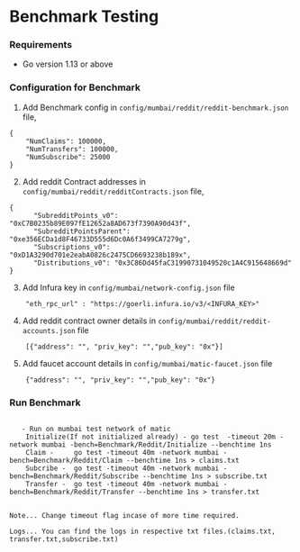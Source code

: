 # Benchmark Testing

### Requirements

- Go version 1.13 or above


### Configuration for Benchmark
1. Add Benchmark config in `config/mumbai/reddit/reddit-benchmark.json` file,

```
{
    "NumClaims": 100000,
    "NumTransfers": 100000,
    "NumSubscribe": 25000
}
```

2. Add reddit Contract addresses in `config/mumbai/reddit/redditContracts.json` file,
```
{
      "SubredditPoints_v0": "0xC7B0235b89E097fE12652a8AD673f7390A90d43f",
      "SubredditPointsParent": "0xe356ECDa1d8F46733D555d6Dc0A6f3499CA7279g",
      "Subscriptions_v0": "0xD1A3290d701e2eabA0826c2475CD6693238b189x",
      "Distributions_v0": "0x3C86Dd45faC31990731049520c1A4C915648669d"
}
```

3. Add Infura key in `config/mumbai/network-config.json` file
```
    "eth_rpc_url" : "https://goerli.infura.io/v3/<INFURA_KEY>"
```


4. Add reddit contract owner details in `config/mumbai/reddit/reddit-accounts.json` file
```
    [{"address": "", "priv_key": "","pub_key": "0x"}]
```

5. Add faucet account details in `config/mumbai/matic-faucet.json` file
```
    {"address": "", "priv_key": "","pub_key": "0x"}
```



### Run Benchmark
```

   - Run on mumbai test network of matic
    Initialize(If not initialized already) - go test  -timeout 20m -network mumbai -bench=Benchmark/Reddit/Initialize --benchtime 1ns
    Claim -     go test -timeout 40m -network mumbai -bench=Benchmark/Reddit/Claim --benchtime 1ns > claims.txt
    Subcribe -  go test -timeout 40m -network mumbai -bench=Benchmark/Reddit/Subscribe --benchtime 1ns > subscribe.txt
    Transfer -  go test -timeout 40m -network mumbai -bench=Benchmark/Reddit/Transfer --benchtime 1ns > transfer.txt


Note... Change timeout flag incase of more time required.

Logs... You can find the logs in respective txt files.(claims.txt, transfer.txt,subscribe.txt)
```
